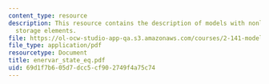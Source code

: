 ```yaml
---
content_type: resource
description: This resource contains the description of models with nonlinear energy
  storage elements.
file: https://ol-ocw-studio-app-qa.s3.amazonaws.com/courses/2-141-modeling-and-simulation-of-dynamic-systems-fall-2006/69d1f7b605d7dcc5cf902749f4a75c74_enervar_state_eq.pdf
file_type: application/pdf
resourcetype: Document
title: enervar_state_eq.pdf
uid: 69d1f7b6-05d7-dcc5-cf90-2749f4a75c74
---
```

